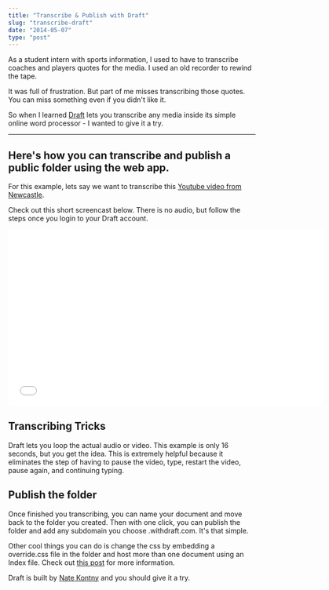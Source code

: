 ```yaml
---
title: "Transcribe & Publish with Draft"
slug: "transcribe-draft"
date: "2014-05-07"
type: "post"
---
```


As a student intern with sports information, I used to have to transcribe coaches and players quotes for the media. I used an old recorder to rewind the tape.

It was full of frustration. But part of me misses transcribing those quotes. You can miss something even if you didn't like it. 

So when I learned [Draft](http://draftin.com) lets you transcribe any media inside its simple online word processor - I wanted to give it a try. 

* * * 

## Here's how you can transcribe and publish a public folder using the web app. 

For this example, lets say we want to transcribe this [Youtube video from Newcastle](https://www.youtube.com/watch?v=SGKcr4pmReU). 

Check out this short screencast below. There is no audio, but follow the steps once you login to your Draft account. 

<iframe src="//fast.wistia.net/embed/iframe/nutyqgboac?videoFoam=true" allowtransparency="true" frameborder="0" scrolling="no" class="wistia_embed" name="wistia_embed" allowfullscreen mozallowfullscreen webkitallowfullscreen oallowfullscreen msallowfullscreen width="640" height="360"></iframe><script src="//fast.wistia.net/assets/external/iframe-api-v1.js"></script>


## Transcribing Tricks 

Draft lets you loop the actual audio or video. This example is only 16 seconds, but you get the idea. This is extremely helpful because it eliminates the step of having to pause the video, type, restart the video, pause again, and continuing typing. 

## Publish the folder
Once finished you transcribing, you can name your document and move back to the folder you created. Then with one click, you can publish the folder and add any subdomain you choose .withdraft.com. It's that simple.   

Other cool things you can do is change the css by embedding a override.css file in the folder and host more than one document using an Index file. Check out [this post](http://ninjasandrobots.com/draft-announcements-job-board-draft-sites-editor-flow-and-more#draft-sites) for more information. 

Draft is built by [Nate Kontny](https://twitter.com/natekontny) and you should give it a try. 







